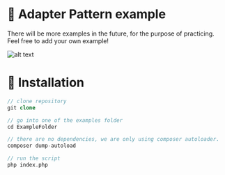# 🔌 Adapter Pattern example

There will be more examples in the future, for the purpose of practicing. Feel free to add your own example!

![alt text](https://fmoralesdev.com/wp-content/uploads/2019/06/Adapter1.jpeg)

# 🔧 Installation

```php
// clone repository
git clone

// go into one of the examples folder
cd ExampleFolder

// there are no dependencies, we are only using composer autoloader.
composer dump-autoload

// run the script
php index.php
```
